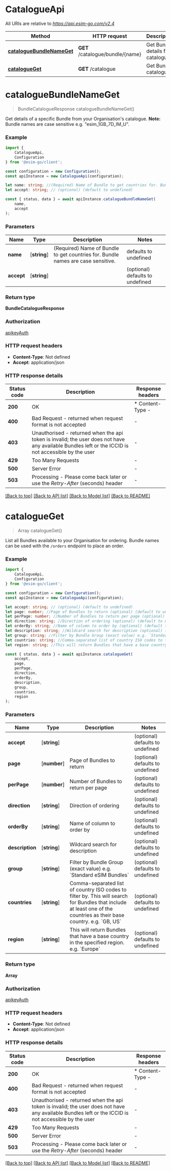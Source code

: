 # CatalogueApi

All URIs are relative to *https://api.esim-go.com/v2.4*

|Method | HTTP request | Description|
|------------- | ------------- | -------------|
|[**catalogueBundleNameGet**](#cataloguebundlenameget) | **GET** /catalogue/bundle/{name} | Get Bundle details from catalogue|
|[**catalogueGet**](#catalogueget) | **GET** /catalogue | Get Bundle catalogue|

# **catalogueBundleNameGet**
> BundleCatalogueResponse catalogueBundleNameGet()

Get details of a specific Bundle from your Organisation\'s catalogue. **Note:** Bundle names are case sensitive e.g. \"esim_1GB_7D_IM_U\".

### Example

```typescript
import {
    CatalogueApi,
    Configuration
} from '@esim-go/client';

const configuration = new Configuration();
const apiInstance = new CatalogueApi(configuration);

let name: string; //(Required) Name of Bundle to get countries for. Bundle names are case sensitive. (default to undefined)
let accept: string; // (optional) (default to undefined)

const { status, data } = await apiInstance.catalogueBundleNameGet(
    name,
    accept
);
```

### Parameters

|Name | Type | Description  | Notes|
|------------- | ------------- | ------------- | -------------|
| **name** | [**string**] | (Required) Name of Bundle to get countries for. Bundle names are case sensitive. | defaults to undefined|
| **accept** | [**string**] |  | (optional) defaults to undefined|


### Return type

**BundleCatalogueResponse**

### Authorization

[apikeyAuth](../README.md#apikeyAuth)

### HTTP request headers

 - **Content-Type**: Not defined
 - **Accept**: application/json


### HTTP response details
| Status code | Description | Response headers |
|-------------|-------------|------------------|
|**200** | OK |  * Content-Type -  <br>  |
|**400** | Bad Request - returned when request format is not accepted |  -  |
|**403** | Unauthorised - returned when the api token is invalid; the user does not have any available Bundles left or the ICCID is not accessible by the user |  -  |
|**429** | Too Many Requests |  -  |
|**500** | Server Error |  -  |
|**503** | Processing - Please come back later or use the *Retry-After* (seconds) header |  -  |

[[Back to top]](#) [[Back to API list]](../README.md#documentation-for-api-endpoints) [[Back to Model list]](../README.md#documentation-for-models) [[Back to README]](../README.md)

# **catalogueGet**
> Array<CatalogueResponseInner> catalogueGet()

List all Bundles available to your Organisation for ordering. Bundle names can be used with the `/orders` endpoint to place an order. 

### Example

```typescript
import {
    CatalogueApi,
    Configuration
} from '@esim-go/client';

const configuration = new Configuration();
const apiInstance = new CatalogueApi(configuration);

let accept: string; // (optional) (default to undefined)
let page: number; //Page of Bundles to return (optional) (default to undefined)
let perPage: number; //Number of Bundles to return per page (optional) (default to undefined)
let direction: string; //Direction of ordering (optional) (default to undefined)
let orderBy: string; //Name of column to order by (optional) (default to undefined)
let description: string; //Wildcard search for description (optional) (default to undefined)
let group: string; //Filter by Bundle Group (exact value) e.g. `Standard eSIM Bundles` (optional) (default to undefined)
let countries: string; //Comma-separated list of country ISO codes to filter by. This will search for Bundles that include at least one of the countries as their base country. e.g. `GB, US` (optional) (default to undefined)
let region: string; //This will return Bundles that have a base country in the specified region. e.g. `Europe` (optional) (default to undefined)

const { status, data } = await apiInstance.catalogueGet(
    accept,
    page,
    perPage,
    direction,
    orderBy,
    description,
    group,
    countries,
    region
);
```

### Parameters

|Name | Type | Description  | Notes|
|------------- | ------------- | ------------- | -------------|
| **accept** | [**string**] |  | (optional) defaults to undefined|
| **page** | [**number**] | Page of Bundles to return | (optional) defaults to undefined|
| **perPage** | [**number**] | Number of Bundles to return per page | (optional) defaults to undefined|
| **direction** | [**string**] | Direction of ordering | (optional) defaults to undefined|
| **orderBy** | [**string**] | Name of column to order by | (optional) defaults to undefined|
| **description** | [**string**] | Wildcard search for description | (optional) defaults to undefined|
| **group** | [**string**] | Filter by Bundle Group (exact value) e.g. &#x60;Standard eSIM Bundles&#x60; | (optional) defaults to undefined|
| **countries** | [**string**] | Comma-separated list of country ISO codes to filter by. This will search for Bundles that include at least one of the countries as their base country. e.g. &#x60;GB, US&#x60; | (optional) defaults to undefined|
| **region** | [**string**] | This will return Bundles that have a base country in the specified region. e.g. &#x60;Europe&#x60; | (optional) defaults to undefined|


### Return type

**Array<CatalogueResponseInner>**

### Authorization

[apikeyAuth](../README.md#apikeyAuth)

### HTTP request headers

 - **Content-Type**: Not defined
 - **Accept**: application/json


### HTTP response details
| Status code | Description | Response headers |
|-------------|-------------|------------------|
|**200** | OK |  * Content-Type -  <br>  |
|**400** | Bad Request - returned when request format is not accepted |  -  |
|**403** | Unauthorised - returned when the api token is invalid; the user does not have any available Bundles left or the ICCID is not accessible by the user |  -  |
|**429** | Too Many Requests |  -  |
|**500** | Server Error |  -  |
|**503** | Processing - Please come back later or use the *Retry-After* (seconds) header |  -  |

[[Back to top]](#) [[Back to API list]](../README.md#documentation-for-api-endpoints) [[Back to Model list]](../README.md#documentation-for-models) [[Back to README]](../README.md)

